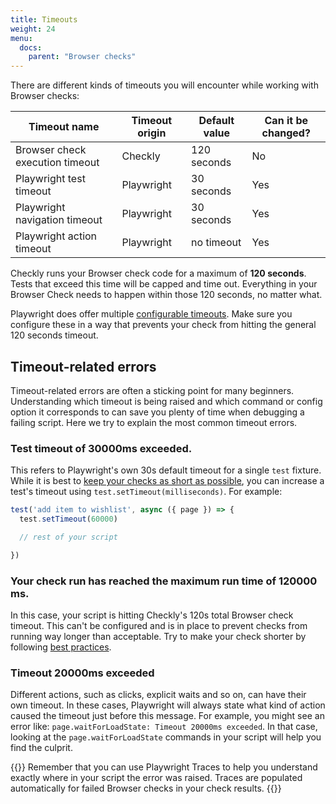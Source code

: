 ```yaml
---
title: Timeouts
weight: 24
menu:
  docs:
    parent: "Browser checks"
---
```


There are different kinds of timeouts you will encounter while working with Browser checks:

| Timeout name                    | Timeout origin | Default value | Can it be changed? |
|---------------------------------|----------------|---------------|--------------------|
| Browser check execution timeout | Checkly        | 120 seconds   | No                 |
| Playwright test timeout         | Playwright     | 30 seconds    | Yes                |
| Playwright navigation timeout	  | Playwright     | 30 seconds    | Yes                |
| Playwright action timeout       | Playwright     | no timeout    | Yes                |

Checkly runs your Browser check code for a maximum of **120 seconds**. Tests that exceed this time will be capped and time out. Everything in your Browser Check needs to happen within those 120 seconds, no matter what. 

Playwright does offer multiple [configurable timeouts](https://playwright.dev/docs/test-timeouts). Make sure you configure these in a way that prevents your check from hitting the general 120 seconds timeout.

## Timeout-related errors

Timeout-related errors are often a sticking point for many beginners. Understanding which timeout is being raised and which command or config option it corresponds to can save you plenty of time when debugging a failing script. Here we try to explain the most common timeout errors.

### Test timeout of 30000ms exceeded.

This refers to Playwright's own 30s default timeout for a single `test` fixture. While it is best to [keep your checks as short as possible](/learn/headless/valuable-tests), you can increase a test's timeout using `test.setTimeout(milliseconds)`. For example:

```js
test('add item to wishlist', async ({ page }) => {
  test.setTimeout(60000)

  // rest of your script

})
```

### Your check run has reached the maximum run time of 120000 ms.

In this case, your script is hitting Checkly's 120s total Browser check timeout. This can't be configured and is in place to prevent checks from running way longer than acceptable. Try to make your check shorter by following [best practices](/learn/headless/valuable-tests).

### Timeout 20000ms exceeded

Different actions, such as clicks, explicit waits and so on, can have their own timeout. In these cases, Playwright will always state what kind of action caused the timeout just before this message. For example, you might see an error like: `page.waitForLoadState: Timeout 20000ms exceeded`. In that case, looking at the `page.waitForLoadState` commands in your script will help you find the culprit. 

{{<info >}}
Remember that you can use Playwright Traces to help you understand exactly where in your script the error was raised. Traces are populated automatically for failed Browser checks in your check results.
{{</info >}}
